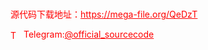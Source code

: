 # 




<p style="color: red;">源代码下载地址：<a href="https://mega-file.org/QeDzT" style="color: red;">https://mega-file.org/QeDzT</a></p><p style="color: red;"><img src="https://cdn-icons-png.flaticon.com/512/2111/2111646.png" alt="Telegram Icon" style="width: 16px; vertical-align: middle; margin-right: 5px;">Telegram:<a href="https://t.me/official_sourcecode" style="color: red;">@official_sourcecode</a></p>